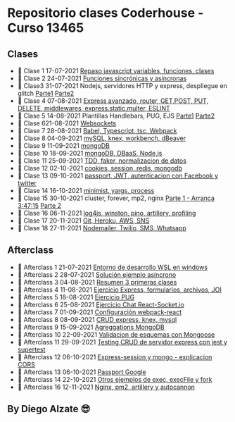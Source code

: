 # Repositorio clases Coderhouse - Curso 13465

## Clases

- :muscle: Clase 1 17-07-2021 [Repaso javascript variables, funciones, clases](https://coderhouse.zoom.us/rec/share/dY6MTRzvlGUZ_k_rZmLbAyqZTIGdd9XMb_WDRGzPo25AIZ7-TVinNwv5NhbhAyhY.Vee5TQWOMbUeHylO?startTime=1626526869000)
- :muscle: Clase 2 24-07-2021 [Funciones sincrónicas y asíncronas](https://coderhouse.zoom.us/rec/share/l7-KaWT4rB3jbRCPL2stsKNWEaYR1OeA-hvUq5d8zd65evhMSHKZTUrPImsJNW67.L-BZApM115J2AEvC?startTime=1627131632000)
- :muscle: Clase3 31-07-2021 Nodejs, servidores HTTP y express, despliegue en glitch [Parte1](https://coderhouse.zoom.us/rec/share/U5KDkVNB6k4FoybtabN7-RnLWLjzqdJCEKbpJUZCQ3O2MQjjqbzznqKLeQYMSZL_.Vlo2YG_VD7qAdLeC?startTime=1627736416000) [Parte2](https://coderhouse.zoom.us/rec/share/U5KDkVNB6k4FoybtabN7-RnLWLjzqdJCEKbpJUZCQ3O2MQjjqbzznqKLeQYMSZL_.Vlo2YG_VD7qAdLeC?startTime=1627741232000)
- :muscle: Clase 4 07-08-2021 [Express avanzado, router, GET,POST, PUT, DELETE, middlewares, express.static,multer, ESLINT](https://coderhouse.zoom.us/rec/share/Czbz2InLmxjcbVMXV8heeKNvOJj9TcI-_T9GsWhSyRqFnaC8CIiBJHSIn7uhJuKd.V9oLnejYvqlIx6qC?startTime=1628341244000)
- :muscle: Clase 5 14-08-2021 Plantillas Handlebars, PUG, EJS [Parte1](https://coderhouse.zoom.us/rec/share/we_QjyuwabKb657qfeL_kyqf2ObksZMkR4WJkmMpWYk7ivM-sqCYvjN-WSgEByZg.9owr1FcnzTfk2UKr?startTime=1628946056000) [Parte2](https://coderhouse.zoom.us/rec/share/we_QjyuwabKb657qfeL_kyqf2ObksZMkR4WJkmMpWYk7ivM-sqCYvjN-WSgEByZg.9owr1FcnzTfk2UKr?startTime=1628956471000) 
- :muscle: Clase 621-08-2021 [Websockets](https://coderhouse.zoom.us/rec/share/pCyPp_eXB0WE_R9N_zuWWUjuk7g5_ZhPvlwpgDGA3vkyhDE4FpPrT653CTcywTQC.CowPyoo2cfvIgt40?startTime=1629550887000) 
- :muscle: Clase 7 28-08-2021 [Babel, Typescript, tsc, Webpack](https://coderhouse.zoom.us/rec/share/tfbUpqsd6ptMluVW2l2pTuBdAB3ec_H38LFpSvKiALeG3aQIZ2dK1cFPmzr-yVc.WoDNzide4vFaWki7?startTime=1630155700000)
- :muscle: Clase 8 04-09-2021 [mySQL, knex, workbench, dBeaver](https://coderhouse.zoom.us/rec/share/1TJPyeCn_V65q7J0VwDVdfuD5sx3Z71txMcCMfZsyrAv0ITWKlZfqGLoBcRN8mTm.QCIIUpjqW5qxGDTi?startTime=1630760474000)
- :muscle: Clase 9 11-09-2021 [mongoDB](https://coderhouse.zoom.us/rec/share/DCsGBPzO_Jsdw8_bzztRWOUmMPyxAO2f4C_X4g9LfblUx3ldODPKbNjNbdIYhr9p.YNCueR_aop9_SaMZ?startTime=1631365351000)
- :muscle: Clase 10 18-09-2021 [mongoDB, DBaaS, Node,js](https://coderhouse.zoom.us/rec/share/8di5V0V2VSerwhFh5JcT0m81EX9N9Bw8Jw1pFWjR4YyBXwQ1C3Rm7FeiS6zARE7N.yKPWrasHzimNuMuT?startTime=1631970086000)
- :muscle: Clase 11 25-09-2021 [TDD, faker, normalizacion de datos](https://coderhouse.zoom.us/rec/share/GLHSp9BvcIic9iJqPO_qVRZCeVHkTsOQxYjsZ31c_-dSwcT4rHIZCKWi2NlLVCJ1.ewTC8-8q-iUqGmC9?startTime=1632574877000)
- :muscle: Clase 12 02-10-2021 [cookies, session, redis, mongodb](https://coderhouse.zoom.us/rec/share/mBljLJZNdjL1i-66-dHssGxc8xG9gLw5KvQz_ehi4p0sM3JNE7OA2qpWxbsysdoq.GADn3qL9kGUsNWU-?startTime=1633179751000)
- :muscle: Clase 13 09-10-2021 [passport, JWT, autenticacion con Facebook y twitter](https://drive.google.com/file/d/1GySFclER617YhP2nd3AKZ1fqczRBg6z8/view?usp=sharing)
- :muscle: Clase 14 16-10-2021 [minimist, yargs, process](https://coderhouse.zoom.us/rec/share/_mbI9O6l2AArItcgSC6FlkrDb2oRe-YSg1eciSSQw347VpOpixIqm0pi2JC1Gw5q.zMBsn1q4s4J1Wa4Y?startTime=1634389304000)
- :muscle: Clase 15 30-10-2021 cluster, forever, mp2, nginx [Parte 1 - Arranca 3:47:15](https://coderhouse.zoom.us/rec/share/P37DLcbs-sQ132l16l3freWac1zMGJHi0QWzu43tEGig5qQxeb0mgUIqOutXXtTx.edlZTcNyHEC_o3Jw?startTime=1635584652000) [Parte 2](https://coderhouse.zoom.us/rec/share/P37DLcbs-sQ132l16l3freWac1zMGJHi0QWzu43tEGig5qQxeb0mgUIqOutXXtTx.edlZTcNyHEC_o3Jw?startTime=1635604744000)
- :muscle: Clase 16 06-11-2021 [log4js, winston, pino, artillery, profiling](https://coderhouse.zoom.us/rec/share/H6Pkz8slnW4np7p8paXLGH1PkDcZ1af9mZ8sogI9w5o-YOgL61JEA6vpHaTf8vD_.WpOE-XZ-7hUc_GN3?startTime=1636202776000)
- :muscle: Clase 17 20-11-2021 [Git, Heroku, AWS, SNS](https://mega.nz/file/4c9UUJba#Ho2rIptGqg46C40eGrtsMB_LIliyxPyuxf_r2VGwz1Q)
- :muscle: Clase 18 27-11-2021 [Nodemailer, Twilio, SMS, Whatsapp](https://coderhouse.zoom.us/rec/share/hWBVifV593NrVcRyLQ8IS3HWIWwHVworlVuP-HLD-reqPBSXkV4A3IDPQj69lhcG.xsm72cJD_vtLNYUO?startTime=1638018076000)

## Afterclass

- :thinking:  Afterclass 1 21-07-2021 [Entorno de desarrollo WSL en windows](https://coderhouse.zoom.us/rec/share/aQsAfWFw1HT7ahp4zN0LOUAcBLPNZuC2otIlWJ25nrQ9gMRfXogjKMpKu2fDAFFr.9l6yjJymYhCl-6f-?startTime=1626908417000)
- :thinking:  Afterclass 2 28-07-2021 [Solución ejemplo asíncrono](https://coderhouse.zoom.us/rec/share/kHm2_kYQSgP9VKVYB_FhFxunNyIN88Uj9MeuXVnmh81FKb-HS5ksb7YsV4-BCwsU.uqDd_u8V8CDo0GW1?startTime=1627513212000)
- :thinking:  Afterclass 3 04-08-2021 [Resumen 3 primeras clases](https://coderhouse.zoom.us/rec/share/73qo4rRCiA7G1CKDH0PrQUfD977Tm2rhnbhjMaKo0dclaNkR8ycQSexRTA2B-6qK.qngMyzYaVdWpJANh?startTime=1628118055000)
- :thinking:  Afterclass 4 11-08-2021 [Ejercicio Express, formularios, archivos, JOI](https://coderhouse.zoom.us/rec/share/ICtuvO-SpEQkHzQ7n4fkegM81CbFQGJiyhkMtCboKRIcpBrY4S3UPzO-9TnUaV27.grGTEcStZcVdAUNj?startTime=1628722835000)
- :thinking:  Afterclass 5 18-08-2021 [Ejercicio PUG](https://coderhouse.zoom.us/rec/share/UO6Tgvh-pxdbTnDvnmW2rS1IZV8k0meODXqTDBl9Gp3SPF1ffv5mib2lKTK-4q2H.SZ96nB_MTh_tw4Qu?startTime=1629327663000)
- :thinking:  Afterclass 6 25-08-2021 [Ejercicio Chat React-Socket.io](https://coderhouse.zoom.us/rec/share/dK7FmkKEU9ysrCaugaiE7hXTfXMWeNufhpxBfW_F04xdlQr0dkHiGm5JS5vipha6.mIj6443FVFRMJ4fu?startTime=1629932418000)
- :thinking:  Afterclass 7 01-09-2021 [Configuración webpack-react](https://coderhouse.zoom.us/rec/share/kr_duqPtAqGhXffeiU-rhV-VGaLfroW1CUbDD9tcG8XV6Lu8lCV8_0vcDeQudkal.mmkbZrVWJNtAwG9Z?startTime=1630537341000)
- :thinking:  Afterclass 8 08-09-2021 [CRUD express, knex, mysql](https://coderhouse.zoom.us/rec/share/NmONVCRAoM4256kqHA23p5E08Orx6LRR6oBQAUZpe-HBPE2iMa8Tsk4i-7mpjCzw.zl87QdlkuIeLynsK?startTime=1631142115000)
- :thinking:  Afterclass 9 15-09-2021 [Agreggations MongoDB](https://coderhouse.zoom.us/rec/share/rPwRi-mMQbeQOi-bkOWDTSgUT2b3JR3IdpxPkeYob__n1YkfkcWGOqN6D79zjPPq.oP4fyP8PDhLllPJv?startTime=1631746922000)
- :thinking:  Afterclass 10 22-09-2021 [Validacion de esquemas con Mongoose](https://coderhouse.zoom.us/rec/share/OxrN8D3SNVocAkg_knJTSpZxAKz4Mx6U0ZKQZZgZBkuDJeWCrE5qiol3hQKMVwJN.2zANzsgiYUWVRXrD?startTime=1632351658000)
- :thinking:  Afterclass 11 29-09-2021 [Testing CRUD de servidor express con jest y supertest ](https://coderhouse.zoom.us/rec/share/DdTnPe93tigZ1ZbgUcxJMkfmzh3fYg-ARAIpEZOrRoRjsZ6rnY2h1zoksukW_o8e.v1vg0oMRU8kNvKaP?startTime=1632956478000)
- :thinking:  Afterclass 12 06-10-2021 [Express-session y mongo - explicacion CORS](https://coderhouse.zoom.us/rec/share/dgQqdB9Z4l8POCvrrYwrtjjh0uzjdwlivc6PziTszmJVczx0SxmMkXRNCa4_8ido.AYLtmTxBNkIwAoBS?startTime=1633561319000)
- :thinking:  Afterclass 13 06-10-2021 [Passport Google](https://coderhouse.zoom.us/rec/share/0DANe3MGiVCyQkCQaq4Z_nBo1wUNrKLOJsuhzLXporOastjSEU2-0bfxNT0pqXiF._pVkGfqJVPv-uoZA?startTime=1634165847000)
- :thinking:  Afterclass 14 22-10-2021 [Otros ejemplos de exec, execFile y fork](https://coderhouse.zoom.us/rec/share/Y_igLJJh1Bxc6bIg8K5baS9zaMFUDOFo3BTiLTEUUMP3FkYaeuSSJa7H9_Nv06PN.V4S0GDtvt5Voux4x?startTime=1634944365000)
- :thinking:  Afterclass 16 12-11-2021 [Nginx, pm2, artillery y autocannon](https://coderhouse.zoom.us/rec/share/LYYLxQuv2F9vlVg9KRWW8cb8yJDAGOoGnWgODC41aoLSNhvKeUQ74eaUCXnbiWk.gmKLbYboFJyKTIjd?startTime=1636757121000)

## By Diego Alzate :sunglasses: 
